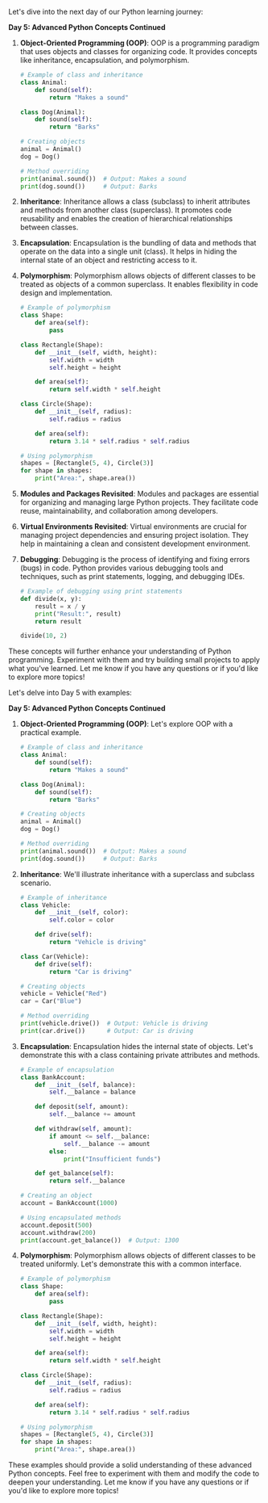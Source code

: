 Let's dive into the next day of our Python learning journey:

**Day 5: Advanced Python Concepts Continued**

1. **Object-Oriented Programming (OOP)**: OOP is a programming paradigm that uses objects and classes for organizing code. It provides concepts like inheritance, encapsulation, and polymorphism.

   ```python
   # Example of class and inheritance
   class Animal:
       def sound(self):
           return "Makes a sound"

   class Dog(Animal):
       def sound(self):
           return "Barks"

   # Creating objects
   animal = Animal()
   dog = Dog()

   # Method overriding
   print(animal.sound())  # Output: Makes a sound
   print(dog.sound())     # Output: Barks
   ```

2. **Inheritance**: Inheritance allows a class (subclass) to inherit attributes and methods from another class (superclass). It promotes code reusability and enables the creation of hierarchical relationships between classes.

3. **Encapsulation**: Encapsulation is the bundling of data and methods that operate on the data into a single unit (class). It helps in hiding the internal state of an object and restricting access to it.

4. **Polymorphism**: Polymorphism allows objects of different classes to be treated as objects of a common superclass. It enables flexibility in code design and implementation.

   ```python
   # Example of polymorphism
   class Shape:
       def area(self):
           pass

   class Rectangle(Shape):
       def __init__(self, width, height):
           self.width = width
           self.height = height

       def area(self):
           return self.width * self.height

   class Circle(Shape):
       def __init__(self, radius):
           self.radius = radius

       def area(self):
           return 3.14 * self.radius * self.radius

   # Using polymorphism
   shapes = [Rectangle(5, 4), Circle(3)]
   for shape in shapes:
       print("Area:", shape.area())
   ```

5. **Modules and Packages Revisited**: Modules and packages are essential for organizing and managing large Python projects. They facilitate code reuse, maintainability, and collaboration among developers.

6. **Virtual Environments Revisited**: Virtual environments are crucial for managing project dependencies and ensuring project isolation. They help in maintaining a clean and consistent development environment.

7. **Debugging**: Debugging is the process of identifying and fixing errors (bugs) in code. Python provides various debugging tools and techniques, such as print statements, logging, and debugging IDEs.

   ```python
   # Example of debugging using print statements
   def divide(x, y):
       result = x / y
       print("Result:", result)
       return result

   divide(10, 2)
   ```

These concepts will further enhance your understanding of Python programming. 
Experiment with them and try building small projects to apply what you've learned. Let me know if you have any questions or if you'd like to explore more topics!

Let's delve into Day 5 with examples:

**Day 5: Advanced Python Concepts Continued**

1. **Object-Oriented Programming (OOP)**: Let's explore OOP with a practical example.

   ```python
   # Example of class and inheritance
   class Animal:
       def sound(self):
           return "Makes a sound"

   class Dog(Animal):
       def sound(self):
           return "Barks"

   # Creating objects
   animal = Animal()
   dog = Dog()

   # Method overriding
   print(animal.sound())  # Output: Makes a sound
   print(dog.sound())     # Output: Barks
   ```

2. **Inheritance**: We'll illustrate inheritance with a superclass and subclass scenario.

   ```python
   # Example of inheritance
   class Vehicle:
       def __init__(self, color):
           self.color = color

       def drive(self):
           return "Vehicle is driving"

   class Car(Vehicle):
       def drive(self):
           return "Car is driving"

   # Creating objects
   vehicle = Vehicle("Red")
   car = Car("Blue")

   # Method overriding
   print(vehicle.drive())  # Output: Vehicle is driving
   print(car.drive())      # Output: Car is driving
   ```

3. **Encapsulation**: Encapsulation hides the internal state of objects. Let's demonstrate this with a class containing private attributes and methods.

   ```python
   # Example of encapsulation
   class BankAccount:
       def __init__(self, balance):
           self.__balance = balance

       def deposit(self, amount):
           self.__balance += amount

       def withdraw(self, amount):
           if amount <= self.__balance:
               self.__balance -= amount
           else:
               print("Insufficient funds")

       def get_balance(self):
           return self.__balance

   # Creating an object
   account = BankAccount(1000)

   # Using encapsulated methods
   account.deposit(500)
   account.withdraw(200)
   print(account.get_balance())  # Output: 1300
   ```

4. **Polymorphism**: Polymorphism allows objects of different classes to be treated uniformly. Let's demonstrate this with a common interface.

   ```python
   # Example of polymorphism
   class Shape:
       def area(self):
           pass

   class Rectangle(Shape):
       def __init__(self, width, height):
           self.width = width
           self.height = height

       def area(self):
           return self.width * self.height

   class Circle(Shape):
       def __init__(self, radius):
           self.radius = radius

       def area(self):
           return 3.14 * self.radius * self.radius

   # Using polymorphism
   shapes = [Rectangle(5, 4), Circle(3)]
   for shape in shapes:
       print("Area:", shape.area())
   ```

These examples should provide a solid understanding of these advanced Python concepts.
Feel free to experiment with them and modify the code to deepen your understanding. Let me know if you have any questions or if you'd like to explore more topics!
